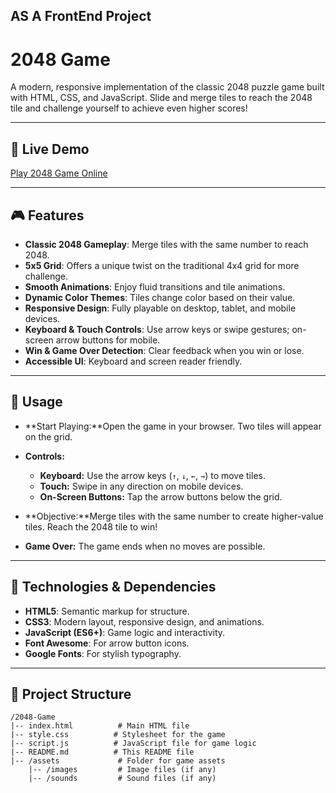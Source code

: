 ## AS A FrontEnd Project

# 2048 Game

A modern, responsive implementation of the classic 2048 puzzle game built with HTML, CSS, and JavaScript. Slide and merge tiles to reach the 2048 tile and challenge yourself to achieve even higher scores!

---

## 🚀 Live Demo

[Play 2048 Game Online](https://typing-speed-test-one-ruby.vercel.app/)

---

## 🎮 Features

- **Classic 2048 Gameplay**: Merge tiles with the same number to reach 2048.
- **5x5 Grid**: Offers a unique twist on the traditional 4x4 grid for more challenge.
- **Smooth Animations**: Enjoy fluid transitions and tile animations.
- **Dynamic Color Themes**: Tiles change color based on their value.
- **Responsive Design**: Fully playable on desktop, tablet, and mobile devices.
- **Keyboard & Touch Controls**: Use arrow keys or swipe gestures; on-screen arrow buttons for mobile.
- **Win & Game Over Detection**: Clear feedback when you win or lose.
- **Accessible UI**: Keyboard and screen reader friendly.

---

## 📖 Usage

- **Start Playing:**Open the game in your browser. Two tiles will appear on the grid.
- **Controls:**

  - **Keyboard:** Use the arrow keys (`↑`, `↓`, `←`, `→`) to move tiles.
  - **Touch:** Swipe in any direction on mobile devices.
  - **On-Screen Buttons:** Tap the arrow buttons below the grid.

- **Objective:**Merge tiles with the same number to create higher-value tiles. Reach the 2048 tile to win!
- **Game Over:**
  The game ends when no moves are possible.

---

## 🧩 Technologies & Dependencies

- **HTML5**: Semantic markup for structure.
- **CSS3**: Modern layout, responsive design, and animations.
- **JavaScript (ES6+)**: Game logic and interactivity.
- **Font Awesome**: For arrow button icons.
- **Google Fonts**: For stylish typography.

---

## 📂 Project Structure

```
/2048-Game
|-- index.html          # Main HTML file
|-- style.css          # Stylesheet for the game
|-- script.js          # JavaScript file for game logic
|-- README.md          # This README file
|-- /assets             # Folder for game assets
    |-- /images         # Image files (if any)
    |-- /sounds         # Sound files (if any)
```
